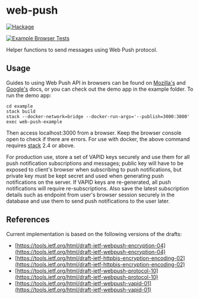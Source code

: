 # web-push

[![Hackage](https://img.shields.io/hackage/v/web-push.svg)](https://hackage.haskell.org/package/web-push)

[![Example Browser Tests](https://github.com/cotrone/web-push/actions/workflows/web-push-example.yml/badge.svg)](https://github.com/cotrone/web-push/actions/workflows/web-push-example.yml)

Helper functions to send messages using Web Push protocol.

## Usage

Guides to using Web Push API in browsers can be found on [Mozilla's](https://developer.mozilla.org/en/docs/Web/API/Push_API) and [Google's](https://developers.google.com/web/fundamentals/engage-and-retain/push-notifications/) docs, or you can check out the demo app in the example folder. To run the demo app:

    cd example
    stack build
    stack --docker-network=bridge --docker-run-args='--publish=3000:3000' exec web-push-example

Then access localhost:3000 from a browser. Keep the browser console open to check if there are errors. For use with docker, the above command requires [stack](https://docs.haskellstack.org/en/stable/README/) 2.4 or above.

For production use, store a set of VAPID keys securely and use them for all push notification subscriptions and messages; public key will have to be exposed to client's browser when subscribing to push notifications, but private key must be kept secret and used when generating push notifications on the server. If VAPID keys are re-generated, all push notifications will require re-subscriptions. Also save the latest subscription details such as endpoint from user's browser session securely in the database and use them to send push notifications to the user later.

## References

Current implementation is based on the following versions of the drafts:
- [https://tools.ietf.org/html/draft-ietf-webpush-encryption-04](https://tools.ietf.org/html/draft-ietf-webpush-encryption-04)
- [https://tools.ietf.org/html/draft-ietf-httpbis-encryption-encoding-02](https://tools.ietf.org/html/draft-ietf-httpbis-encryption-encoding-02)
- [https://tools.ietf.org/html/draft-ietf-webpush-protocol-10](https://tools.ietf.org/html/draft-ietf-webpush-protocol-10)
- [https://tools.ietf.org/html/draft-ietf-webpush-vapid-01](https://tools.ietf.org/html/draft-ietf-webpush-vapid-01)
